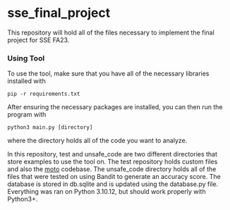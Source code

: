# sse_final_project

This repository will hold all of the files necessary to implement the final project for SSE FA23. 

### Using Tool
To use the tool, make sure that you have all of the necessary libraries installed with 
```
pip -r requirements.txt
```

After ensuring the necessary packages are installed, you can then run the program with
```
python3 main.py [directory]
```
where the directory holds all of the code you want to analyze. 

In this repository, test and unsafe_code are two different directories that store examples to use the tool on. 
The test repository holds custom files and also the [moto](https://github.com/getmoto/moto) codebase.
The unsafe_code directory holds all of the files that were tested on using Bandit to generate an accuracy score. 
The database is stored in db.sqlite and is updated using the database.py file. 
Everything was ran on Python 3.10.12, but should work properly with Python3+.
